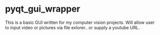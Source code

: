 # pyqt_gui_wrapper




This is a basic GUI written for my computer vision projects. Will allow user to input video or pictures via file exlorer.. or supply a youtube URL.

